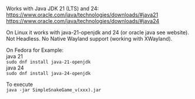 Works with Java JDK 21 (LTS) and 24:<br>
https://www.oracle.com/java/technologies/downloads/#java21<br>
https://www.oracle.com/java/technologies/downloads/#java24<br>

On Linux it works with java-21-openjdk and 24 (or oracle java see website). Not Headless. No Native Wayland support (working with XWayland).

On Fedora for Example:<br>
java 21<br>
`sudo dnf install java-21-openjdk`<br>
java 24<br>
`sudo dnf install java-24-openjdk`

To execute<br>
`java -jar SimpleSnakeGame_v(xxx).jar`
